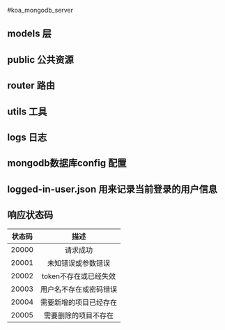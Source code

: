 #koa_mongodb_server

## models 层

## public 公共资源

## router 路由

## utils 工具

## logs 日志

## mongodb数据库config 配置

## logged-in-user.json 用来记录当前登录的用户信息
## 响应状态码 
| 状态码 | 描述 |
| :----: | :----: | 
| 20000| 请求成功 |
| 20001| 未知错误或参数错误 | 
| 20002| token不存在或已经失效 |
| 20003| 用户名不存在或密码错误 |
| 20004| 需要新增的项目已经存在 |
| 20005| 需要删除的项目不存在 |
